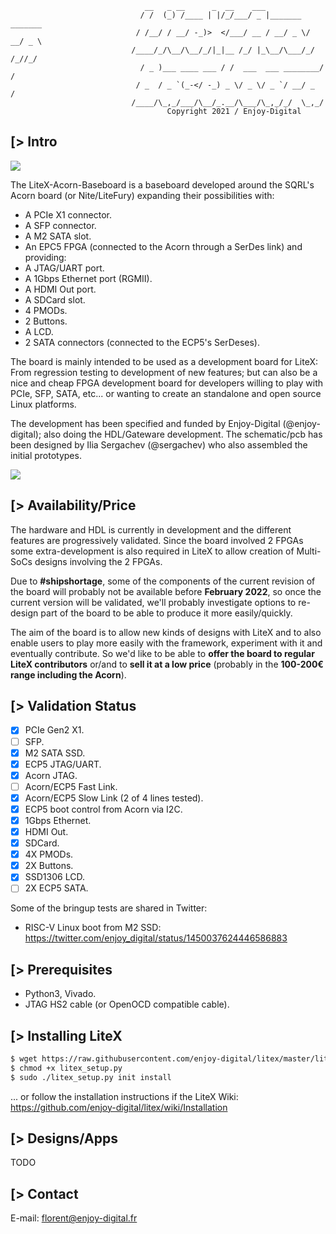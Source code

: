 
                                  __   _ __      _  __    ___
                                 / /  (_) /____ | |/_/___/ _ |_______  _______
                                / /__/ / __/ -_)>  </___/ __ / __/ _ \/ __/ _ \
                               /____/_/\__/\__/_/|_|__ /_/ |_\__/\___/_/ /_//_/
                                 / _ )___ ____ ___ / /  ___  ___ ________/ /
                                / _  / _ `(_-</ -_) _ \/ _ \/ _ `/ __/ _  /
                               /____/\_,_/___/\__/_.__/\___/\_,_/_/  \_,_/
                                       Copyright 2021 / Enjoy-Digital

[> Intro
--------

![](hardware/acorn-baseboard-proto.jpg)

The LiteX-Acorn-Baseboard is a baseboard developed around the SQRL's Acorn board (or Nite/LiteFury) expanding their possibilities with:
- A PCIe X1 connector.
- A SFP connector.
- A M2 SATA slot.
- An EPC5 FPGA (connected to the Acorn through a SerDes link) and providing:
- A JTAG/UART port.
- A 1Gbps Ethernet port (RGMII).
- A HDMI Out port.
- A SDCard slot.
- 4 PMODs.
- 2 Buttons.
- A LCD.
- 2 SATA connectors (connected to the ECP5's SerDeses).

The board is mainly intended to be used as a development board for LiteX: From regression testing to development of new features; but can also
be a nice and cheap FPGA development board for developers willing to play with PCIe, SFP, SATA, etc... or wanting to create an standalone and
open source Linux platforms.

The development has been specified and funded by Enjoy-Digital (@enjoy-digital); also doing the HDL/Gateware development.
The schematic/pcb has been designed by Ilia Sergachev (@sergachev) who also assembled the initial prototypes.

![](hardware/acorn-baseboard-m2-ssd.jpg)

[> Availability/Price
---------------------

The hardware and HDL is currently in development and the different features are progressively validated. Since the board involved 2 FPGAs some extra-development is also required in LiteX to allow creation of Multi-SoCs designs involving the 2 FPGAs.

Due to **#shipshortage**, some of the components of the current revision of the board will  probably not be available before **February 2022**, so once the current version will be validated, we'll probably investigate options to re-design part of the board to be able to produce it more
easily/quickly.

The aim of the board is to allow new kinds of designs with LiteX and to also enable users to play more easily with the framework, experiment with it and eventually contribute. So we'd like
to be able to **offer the board to regular LiteX contributors** or/and to **sell it at a low price** (probably in the **100-200€ range including the Acorn**).

[> Validation Status
--------------------
- [X] PCIe Gen2 X1.
- [ ] SFP.
- [X] M2 SATA SSD.
- [X] ECP5 JTAG/UART.
- [X] Acorn JTAG.
- [ ] Acorn/ECP5 Fast Link.
- [X] Acorn/ECP5 Slow Link (2 of 4 lines tested).
- [X] ECP5 boot control from Acorn via I2C.
- [X] 1Gbps Ethernet.
- [X] HDMI Out.
- [X] SDCard.
- [X] 4X PMODs.
- [X] 2X Buttons.
- [X] SSD1306 LCD.
- [ ] 2X ECP5 SATA.

Some of the bringup tests are shared in Twitter:
- RISC-V Linux boot from M2 SSD: https://twitter.com/enjoy_digital/status/1450037624446586883

[> Prerequisites
----------------
- Python3, Vivado.
- JTAG HS2 cable (or OpenOCD compatible cable).

[> Installing LiteX
-------------------
```sh
$ wget https://raw.githubusercontent.com/enjoy-digital/litex/master/litex_setup.py
$ chmod +x litex_setup.py
$ sudo ./litex_setup.py init install
```
... or follow the installation instructions if the LiteX Wiki: https://github.com/enjoy-digital/litex/wiki/Installation

[> Designs/Apps
---------------

TODO

[> Contact
-------------
E-mail: florent@enjoy-digital.fr
